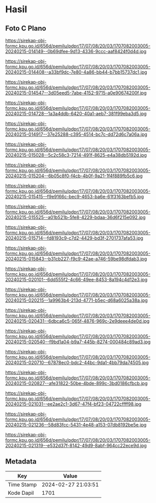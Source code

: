 # Hasil

## Foto C Plano

https://sirekap-obj-formc.kpu.go.id/656d/pemilu/pdpr/17/07/08/20/03/1707082003005-20240215-014149--0b69dfee-9d13-4336-9ccc-aaf8424f0d4d.jpg

https://sirekap-obj-formc.kpu.go.id/656d/pemilu/pdpr/17/07/08/20/03/1707082003005-20240215-014408--a33bf9dc-7e80-4a86-bb44-b7bb15737dc1.jpg

https://sirekap-obj-formc.kpu.go.id/656d/pemilu/pdpr/17/07/08/20/03/1707082003005-20240215-014547--3d05eed5-7abe-4152-9715-a0e90674200f.jpg

https://sirekap-obj-formc.kpu.go.id/656d/pemilu/pdpr/17/07/08/20/03/1707082003005-20240215-014728--1a3a4ddb-6420-40a1-aeb7-381f99eba3d5.jpg

https://sirekap-obj-formc.kpu.go.id/656d/pemilu/pdpr/17/07/08/20/03/1707082003005-20240215-014917--37e25288-c395-4514-bc7c-dd72d6c7a06a.jpg

https://sirekap-obj-formc.kpu.go.id/656d/pemilu/pdpr/17/07/08/20/03/1707082003005-20240215-015028--5c2c58c3-7214-491f-8625-e4a38db5192d.jpg

https://sirekap-obj-formc.kpu.go.id/656d/pemilu/pdpr/17/07/08/20/03/1707082003005-20240215-015204--6b05c8f0-f4cb-4b0f-9a21-1f4f889fb5c6.jpg

https://sirekap-obj-formc.kpu.go.id/656d/pemilu/pdpr/17/07/08/20/03/1707082003005-20240215-015415--f9e9166c-bec9-4653-ba6e-61f3163befb5.jpg

https://sirekap-obj-formc.kpu.go.id/656d/pemilu/pdpr/17/07/08/20/03/1707082003005-20240215-015525--a01b521b-5fe8-4229-bdaa-36d6f215e092.jpg

https://sirekap-obj-formc.kpu.go.id/656d/pemilu/pdpr/17/07/08/20/03/1707082003005-20240215-015714--fd8193c9-c7d2-4429-bd3f-2701737afa53.jpg

https://sirekap-obj-formc.kpu.go.id/656d/pemilu/pdpr/17/07/08/20/03/1707082003005-20240215-015843--b31cb227-f9c9-42ae-a746-59be98dfdab3.jpg

https://sirekap-obj-formc.kpu.go.id/656d/pemilu/pdpr/17/07/08/20/03/1707082003005-20240215-020101--6dd555f2-4c66-49ee-8453-8a194c4d12e3.jpg

https://sirekap-obj-formc.kpu.go.id/656d/pemilu/pdpr/17/07/08/20/03/1707082003005-20240215-020215--1a9963b4-213d-4771-b5ec-d68a6025a38a.jpg

https://sirekap-obj-formc.kpu.go.id/656d/pemilu/pdpr/17/07/08/20/03/1707082003005-20240215-020431--6dbca6c5-065f-4876-969c-2e9deee4de0d.jpg

https://sirekap-obj-formc.kpu.go.id/656d/pemilu/pdpr/17/07/08/20/03/1707082003005-20240215-020540--f9bd1a04-b9a7-445b-8274-000484c89ad3.jpg

https://sirekap-obj-formc.kpu.go.id/656d/pemilu/pdpr/17/07/08/20/03/1707082003005-20240215-020710--67878ec0-bdc2-44bc-9da1-4bb79da74505.jpg

https://sirekap-obj-formc.kpu.go.id/656d/pemilu/pdpr/17/07/08/20/03/1707082003005-20240215-020827--afe31822-50be-4bde-899c-3bd0186cfbcb.jpg

https://sirekap-obj-formc.kpu.go.id/656d/pemilu/pdpr/17/07/08/20/03/1707082003005-20240215-021031--ee2ae2c1-3d67-47f4-bf23-04722cffff98.jpg

https://sirekap-obj-formc.kpu.go.id/656d/pemilu/pdpr/17/07/08/20/03/1707082003005-20240215-021236--58d83fcc-5431-4e48-a153-07db8192be5e.jpg

https://sirekap-obj-formc.kpu.go.id/656d/pemilu/pdpr/17/07/08/20/03/1707082003005-20240215-021319--e532d37f-8142-49d9-8abf-964cc22ece9d.jpg


## Metadata

| Key        | Value               |
| ---------- | ------------------- |
| Time Stamp | 2024-02-27 21:03:51 |
| Kode Dapil | 1701                |



